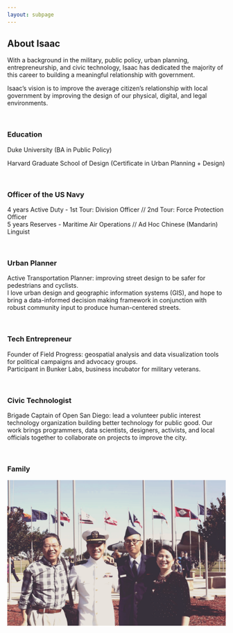 ```yaml
---
layout: subpage
---
```


<h2 class="emphasize-header">About Isaac</h2>
<p>
  With a background in the military, public policy, urban planning,
  entrepreneurship, and civic technology, Isaac has dedicated the majority of
  this career to building a meaningful relationship with government.
</p>
<p>
  Isaac’s vision is to improve the average citizen’s relationship with local
  government by improving the design of our physical, digital, and legal
  environments.
</p>
<br />

<h3>Education</h3>
<p>Duke University (BA in Public Policy)</p>
<p>
  Harvard Graduate School of Design (Certificate in Urban Planning + Design)
</p>
<br />

<h3>Officer of the US Navy</h3>
<p>
  4 years Active Duty - 1st Tour: Division Officer // 2nd Tour: Force Protection
  Officer
  <br />
  5 years Reserves - Maritime Air Operations // Ad Hoc Chinese (Mandarin)
  Linguist
</p>
<br />

<h3>
  Urban Planner
</h3>
<p>
  Active Transportation Planner: improving street design to be safer for
  pedestrians and cyclists.
  <br />
  I love urban design and geographic information systems (GIS), and hope to
  bring a data-informed decision making framework in conjunction with robust
  community input to produce human-centered streets.
</p>
<br />

<h3>
  Tech Entrepreneur
</h3>
<p>
  Founder of Field Progress: geospatial analysis and data visualization tools
  for political campaigns and advocacy groups.
  <br />
  Participant in Bunker Labs, business incubator for military veterans.
</p>
<br />

<h3>Civic Technologist</h3>
<p>
  Brigade Captain of Open San Diego: lead a volunteer public interest technology
  organization building better technology for public good. Our work brings
  programmers, data scientists, designers, activists, and local officials
  together to collaborate on projects to improve the city.
</p>
<br />

<h3>Family</h3>
<div style="max-width: 800px;">
  <img
    style="max-width: 100%; height: auto;"
    src="/assets/images/iw_military.jpg"
    alt="image of Isaac's family"
  />
</div>
